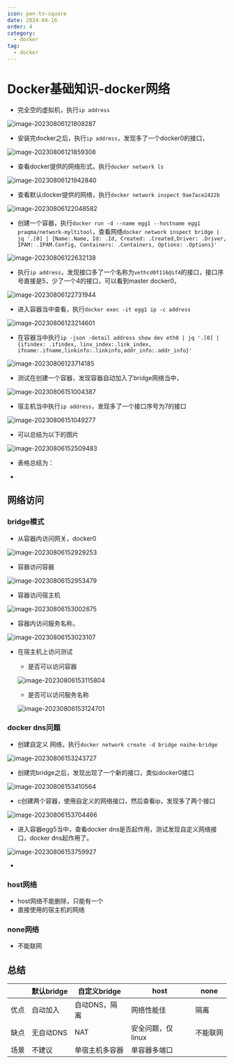```yaml
---
icon: pen-to-square
date: 2024-04-16
order: 4
category:
  - docker
tag:
  - docker
---
```

# Docker基础知识-docker网络

- 完全空的虚拟机，执行`ip address`

![image-20230806121808287](./images/image-20230806121808287.png)

- 安装完docker之后，执行`ip address`，发现多了一个docker0的接口，

![image-20230806121859308](./images/image-20230806121859308.png)

- 查看docker提供的网络形式，执行`docker network ls `

![image-20230806121942840](./images/image-20230806121942840.png)

- 查看默认docker提供的网络，执行`docker network inspect 9ae7ace2422b `

![image-20230806122048582](./images/image-20230806122048582.png)

- 创建一个容器，执行`docker run -d --name egg1 --hostname egg1 praqma/network-myltitool`，查看网络`docker network inspect bridge | jq '.[0] | {Name:.Name, Id: .Id, Created: .Created,Driver: .Driver, IPAM: .IPAM.Config, Containers: .Containers, Options: .Options}'`

![image-20230806122632138](./images/image-20230806122632138.png)

- 执行`ip address`，发现接口多了一个名称为`vethcd0f116@if4`的接口，接口序号直接是5，少了一个4的接口，可以看到master docker0，

![image-20230806122731944](./images/image-20230806122731944.png)

- 进入容器当中查看，执行`docker exec -it egg1 ip -c address`

![image-20230806123214601](./images/image-20230806123214601.png)

- 在容器当中执行`ip -json -detail address show dev eth0 | jq '.[0] | {ifindex: .ifindex, linx_index:.link_index, ifname:.ifname,linkinfo:.linkinfo,addr_info:.addr_info}'`

![image-20230806123714185](./images/image-20230806123714185.png)

- 测试在创建一个容器，发现容器自动加入了bridge网络当中，

![image-20230806151004387](./images/image-20230806151004387.png)

- 宿主机当中执行`ip address`，发现多了一个接口序号为7的接口

![image-20230806151049277](./images/image-20230806151049277.png)

- 可以总结为以下的图片

![image-20230806152509483](./images/image-20230806152509483.png)

- 表格总结为：



- 



## 网络访问

### bridge模式

- 从容器内访问网关，docker0

![image-20230806152929253](./images/image-20230806152929253.png)

- 容器访问容器

![image-20230806152953479](./images/image-20230806152953479.png)

- 容器访问宿主机

![image-20230806153002675](./images/image-20230806153002675.png)

- 容器内访问服务名称，

![image-20230806153023107](./images/image-20230806153023107.png)

- 在宿主机上访问测试

  - 是否可以访问容器

  ![image-20230806153115804](./images/image-20230806153115804.png)

  - 是否可以访问服务名称

  ![image-20230806153124701](./images/image-20230806153124701.png)



### docker dns问题

- 创建自定义 网络，执行`docker network create -d bridge naihe-bridge`

![image-20230806153243727](./images/image-20230806153243727.png)

- 创建完bridge之后，发现出现了一个新的接口，类似docker0接口

![image-20230806153410564](./images/image-20230806153410564.png)

- c创建两个容器，使用自定义的网络接口，然后查看ip，发现多了两个接口

![image-20230806153704466](./images/image-20230806153704466.png)

- 进入容器egg5当中，查看docker dns是否起作用，测试发现自定义网络接口，docker dns起作用了。

![image-20230806153759927](./images/image-20230806153759927.png)

- 

### host网络

- host网络不能删除，只能有一个
- 直接使用的宿主机的网络

### none网络

- 不能联网

## 总结

|      | 默认bridge | 自定义bridge   | host              | none     |
| ---- | ---------- | -------------- | ----------------- | -------- |
| 优点 | 自动加入   | 自动DNS，隔离  | 网络性能佳        | 隔离     |
| 缺点 | 无自动DNS  | NAT            | 安全问题，仅linux | 不能联网 |
| 场景 | 不建议     | 单宿主机多容器 | 单容器多端口      |          |


